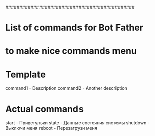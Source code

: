 ##############################################
# List of commands for Bot Father
# to make nice commands menu

# Template
command1 - Description
command2 - Another description

# Actual commands
start - Приветульки
state - Данные состояния системы
shutdown - Выключи меня
reboot - Перезагрузи меня
